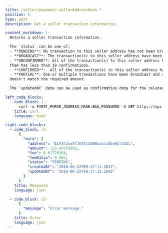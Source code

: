 ```yaml
---
title: /seller/payment/:sellerAddressHash *
position: 5
type: post
description: Get a seller transaction information.

content_markdown: |-
  Returns a seller transaction information.

  The `status` can be one of:
  - **PENDING**: No transaction to this seller address has not been broadcast.
  - **BROADCAST**: The transaction(s) to this seller address have been broadcast and are in the transactions pool.
  - **UNCONFIRMED**: All of the transaction(s) to this seller address have at least one confirmation and at least one of
  them has less than 10 confirmations.
  - **CONFIRMED**:  All of the transaction(s) to this seller address have at least 10 confirmations.
  - **PARTIAL**: One or multiple transactions have been broadcast and sent to this seller address but the balance
  doesn't match the required amount.

  The `updatedAt` date can be used as confirmation date for the related transaction.

left_code_blocks:
  - code_block: |-
      curl -u FIRST_PURSE_ADDRESS_HASH:BAA_PASSWORD -X GET https://api.electraproject.org/seller/payment/ELPXhJueXfJKA7z3SNBuukxcQSeW2rCbUL
    title: curl
    language: bash

right_code_blocks:
  - code_block: |2-
      {
        "data": {
          "address": "ELPXhJueXfJKA7z3SNBuukxcQSeW2rCbUL",
          "amount": 123.45678901,
          "fee": 0.61728394,
          "feeRatio": 0.005,
          "status": "PENDING",
          "createdAt": "2018-06-22T09:37:13.204Z",
          "updatedAt": "2018-06-22T09:37:13.204Z"
        }
      }
    title: Response
    language: json

  - code_block: |2-
      {
        "message": "Error message."
      }
    title: Error
    language: json
---
```

